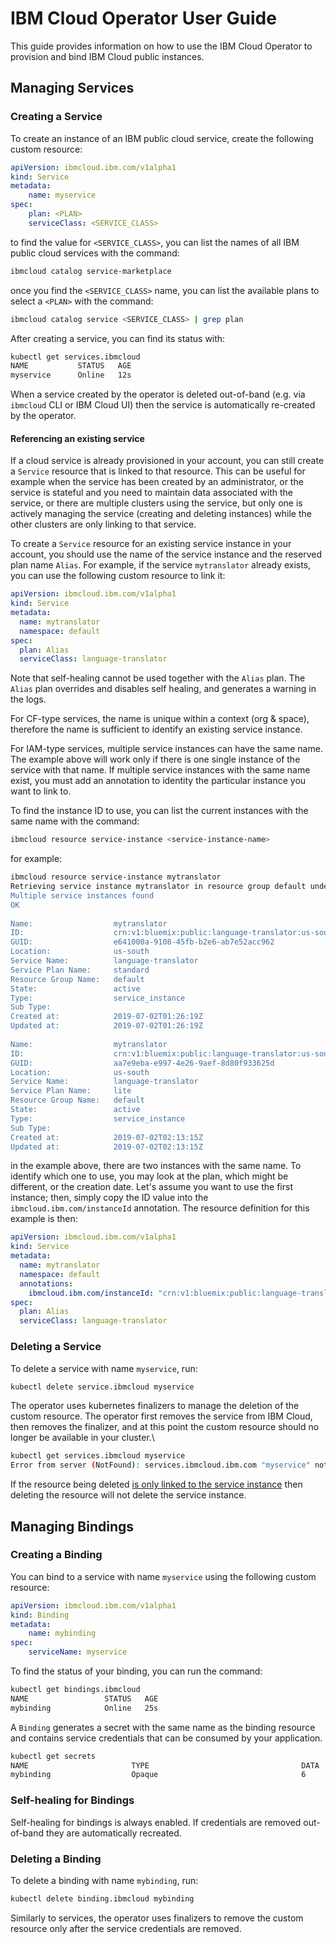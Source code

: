 # IBM Cloud Operator User Guide

This guide provides information on how to use the IBM Cloud Operator to provision and bind
IBM Cloud public instances.

## Managing Services

### Creating a Service

To create an instance of an IBM public cloud service, create the following custom resource:

```yaml
apiVersion: ibmcloud.ibm.com/v1alpha1
kind: Service
metadata:
    name: myservice
spec:
    plan: <PLAN>
    serviceClass: <SERVICE_CLASS>
```    

to find the value for `<SERVICE_CLASS>`, you can list the names of all IBM public cloud 
services with the command:

```bash
ibmcloud catalog service-marketplace
```

once you find the `<SERVICE_CLASS>` name, you can list the available plans to select
a `<PLAN>` with the command:

```bash
ibmcloud catalog service <SERVICE_CLASS> | grep plan
```

After creating a service, you can find its status with:

```bash
kubectl get services.ibmcloud 
NAME           STATUS   AGE
myservice      Online   12s
```

When a service created by the operator is deleted out-of-band (e.g. via `ibmcloud` CLI or IBM Cloud UI) then the service is automatically re-created by
the operator.


#### Referencing an existing service

If a cloud service is already provisioned in your account, you can still create a `Service` resource
that is linked to that resource. This can be useful for example when the service has been created
by an administrator, or the service is stateful and you need to maintain data associated with
the service, or there are multiple clusters using the service, but only one is actively managing the service
(creating and deleting instances) while the other clusters are only linking to that service.

To create a `Service` resource for an existing service instance in your account, you should use the name of the service
instance and the reserved plan name `Alias`. For example, if the service `mytranslator` already exists, you can
use the following custom resource to link it:

```yaml
apiVersion: ibmcloud.ibm.com/v1alpha1
kind: Service
metadata:
  name: mytranslator
  namespace: default
spec:
  plan: Alias
  serviceClass: language-translator
```

Note that self-healing cannot be used together with the `Alias` plan. The `Alias` plan overrides
and disables self healing, and generates a warning in the logs.

For CF-type services, the name is unique within a context (org & space), therefore the name is sufficient
to identify an existing service instance. 

For IAM-type services, multiple service instances can have the same name.
The example above will work only if there is one single instance of the service with that name. If multiple
service instances with the same name exist, you must add an annotation to identity the particular instance
you want to link to.

To find the instance ID to use, you can list the current instances with the same name with the command:

```bash
ibmcloud resource service-instance <service-instance-name>
```

for example:

```bash
ibmcloud resource service-instance mytranslator
Retrieving service instance mytranslator in resource group default under account Paolo Dettori's Account as dettori@us.ibm.com...
Multiple service instances found
OK
                          
Name:                  mytranslator   
ID:                    crn:v1:bluemix:public:language-translator:us-south:a/0b5a00334eaf9eb9339d2ab48f20d7f5:e641000a-9108-45fb-b2e6-ab7e52acc962::   
GUID:                  e641000a-9108-45fb-b2e6-ab7e52acc962   
Location:              us-south   
Service Name:          language-translator   
Service Plan Name:     standard   
Resource Group Name:   default   
State:                 active   
Type:                  service_instance   
Sub Type:                 
Created at:            2019-07-02T01:26:19Z   
Updated at:            2019-07-02T01:26:19Z   
                          
Name:                  mytranslator   
ID:                    crn:v1:bluemix:public:language-translator:us-south:a/0b5a00334eaf9eb9339d2ab48f20d7f5:aa7e9eba-e997-4e26-9aef-8d80f933625d::   
GUID:                  aa7e9eba-e997-4e26-9aef-8d80f933625d   
Location:              us-south   
Service Name:          language-translator   
Service Plan Name:     lite   
Resource Group Name:   default   
State:                 active   
Type:                  service_instance   
Sub Type:                 
Created at:            2019-07-02T02:13:15Z   
Updated at:            2019-07-02T02:13:15Z 
```

in the example above, there are two instances with the same name. To identify
which one to use, you may look at the plan, which might be different, or the creation date.
Let's assume you want to use the first instance; then, simply copy the ID value into the 
`ibmcloud.ibm.com/instanceId` annotation. The resource definition for this example is then:

```yaml
apiVersion: ibmcloud.ibm.com/v1alpha1
kind: Service
metadata:
  name: mytranslator
  namespace: default
  annotations:
    ibmcloud.ibm.com/instanceId: "crn:v1:bluemix:public:language-translator:us-south:a/0b5a00334eaf9eb9339d2ab48f20d7f5:e641000a-9108-45fb-b2e6-ab7e52acc962::"
spec:
  plan: Alias
  serviceClass: language-translator
```

### Deleting a Service

To delete a service with name `myservice`, run:

```bash
kubectl delete service.ibmcloud myservice
```

The operator uses kubernetes finalizers to manage the deletion of the custom resource.
The operator first removes the service from IBM Cloud, then removes the finalizer, and
at this point the custom resource should no longer be available in your cluster.\

```bash
kubectl get services.ibmcloud myservice
Error from server (NotFound): services.ibmcloud.ibm.com "myservice" not found
```

If the resource being deleted [is only linked to the service instance](#referencing-an-existing-service)
then deleting the resource will not delete the service instance.

## Managing Bindings

### Creating a Binding

You can bind to a service with name `myservice` using the following custom resource:

```yaml
apiVersion: ibmcloud.ibm.com/v1alpha1
kind: Binding
metadata:
    name: mybinding
spec:
    serviceName: myservice
```    

To find the status of your binding, you can run the command:

```bash
kubectl get bindings.ibmcloud 
NAME                 STATUS   AGE
mybinding            Online   25s
```

A `Binding` generates a secret with the same name as the binding resource and 
contains service credentials that can be consumed by your application.

```bash
kubectl get secrets
NAME                       TYPE                                  DATA   AGE
mybinding                  Opaque                                6      102s
```

### Self-healing for Bindings

Self-healing for bindings is always enabled. If credentials are removed out-of-band they are
automatically recreated.


### Deleting a Binding

To delete a binding with name `mybinding`, run:

```bash
kubectl delete binding.ibmcloud mybinding
```

Similarly to services, the operator uses finalizers to remove the custom resource
only after the service credentials are removed.
